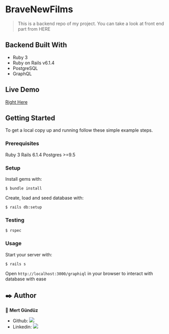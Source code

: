 # BraveNewFilms

> This is a backend repo of my project. You can take a look at front end part from HERE

## Backend Built With

- Ruby 3
- Ruby on Rails v6.1.4
- PostgreSQL
- GraphQL

## Live Demo

[Right Here]()

## Getting Started

To get a local copy up and running follow these simple example steps.

### Prerequisites

Ruby 3
Rails 6.1.4 
Postgres >=9.5

### Setup

Install gems with:

```
$ bundle install
```

Create, load and seed database with:

```
$ rails db:setup
```

### Testing

```
$ rspec
```

### Usage

Start your server with:

```
$ rails s
```

Open `http://localhost:3000/graphiql` in your browser to interact with database with ease

## ✒️  Author <a name = "author"></a>

👤 **Mert Gündüz**

- Github: [![](https://img.shields.io/badge/GitHub-100000?style=for-the-badge&logo=github&logoColor=white)](https://github.com/mgunduz1)
- Linkedin: [![](https://img.shields.io/badge/LinkedIn-0077B5?style=for-the-badge&logo=linkedin&logoColor=white)](https://www.linkedin.com/in/mertgunduz1/)
